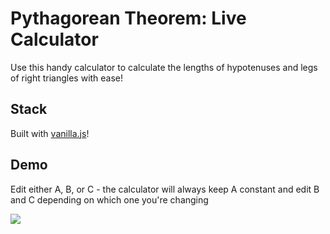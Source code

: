 # Pythagorean Theorem: Live Calculator
Use this handy calculator to calculate the lengths of hypotenuses and legs of right triangles with ease!

## Stack
Built with <a href="http://vanilla-js.com/">vanilla.js</a>!

## Demo
Edit either A, B, or C - the calculator will always keep A constant and edit B and C depending on which one you're changing

<img src="https://i.gyazo.com/60c7650025693856bbdc45304adceaf5.gif">